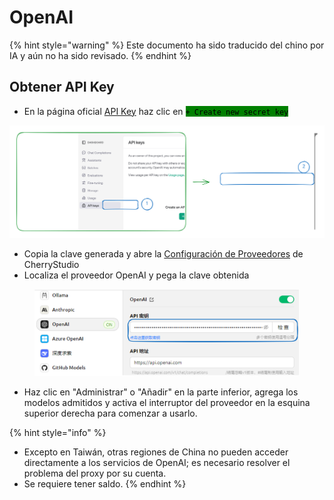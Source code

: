 # OpenAI


{% hint style="warning" %}
Este documento ha sido traducido del chino por IA y aún no ha sido revisado.
{% endhint %}




## Obtener API Key

* En la página oficial [API Key](https://platform.openai.com/api-keys) haz clic en <mark style="background-color:green;">`+ Create new secret key`</mark>

<img src="../../.gitbook/assets/file.excalidraw (1).svg" alt="" class="gitbook-drawing">

* Copia la clave generada y abre la [Configuración de Proveedores](broken-reference) de CherryStudio
* Localiza el proveedor OpenAI y pega la clave obtenida

<figure><img src="../../.gitbook/assets/image (9) (2).png" alt=""><figcaption></figcaption></figure>

* Haz clic en "Administrar" o "Añadir" en la parte inferior, agrega los modelos admitidos y activa el interruptor del proveedor en la esquina superior derecha para comenzar a usarlo.

{% hint style="info" %}
- Excepto en Taiwán, otras regiones de China no pueden acceder directamente a los servicios de OpenAI; es necesario resolver el problema del proxy por su cuenta.
- Se requiere tener saldo.
{% endhint %}
